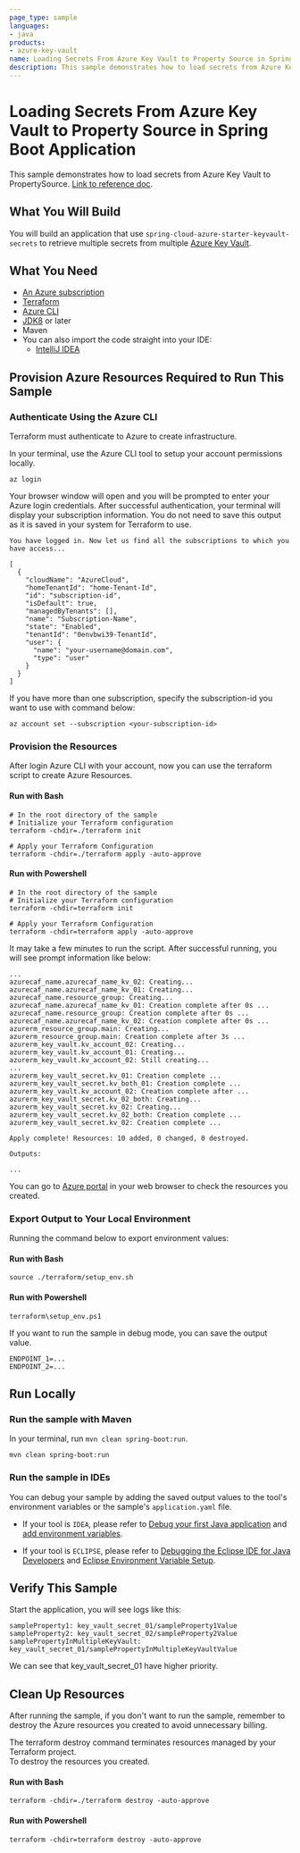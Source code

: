 ```yaml
---
page_type: sample
languages:
- java
products:
- azure-key-vault
name: Loading Secrets From Azure Key Vault to Property Source in Spring Boot Application
description: This sample demonstrates how to load secrets from Azure Key Vault to PropertySource in Spring Boot application.
---
```


# Loading Secrets From Azure Key Vault to Property Source in Spring Boot Application

This sample demonstrates how to load secrets from Azure Key Vault to PropertySource. [Link to reference doc](https://microsoft.github.io/spring-cloud-azure/4.2.0/reference/html/index.html).

## What You Will Build

You will build an application that use `spring-cloud-azure-starter-keyvault-secrets` to retrieve multiple secrets from multiple [Azure Key Vault](https://azure.microsoft.com/services/key-vault/).

## What You Need

- [An Azure subscription](https://azure.microsoft.com/free/)
- [Terraform](https://www.terraform.io/)
- [Azure CLI](https://docs.microsoft.com/cli/azure/install-azure-cli)
- [JDK8](https://www.oracle.com/java/technologies/downloads/) or later
- Maven
- You can also import the code straight into your IDE:
    - [IntelliJ IDEA](https://www.jetbrains.com/idea/download)

## Provision Azure Resources Required to Run This Sample

### Authenticate Using the Azure CLI
Terraform must authenticate to Azure to create infrastructure.

In your terminal, use the Azure CLI tool to setup your account permissions locally.

```shell
az login
```

Your browser window will open and you will be prompted to enter your Azure login credentials. After successful authentication, your terminal will display your subscription information. You do not need to save this output as it is saved in your system for Terraform to use.

```shell
You have logged in. Now let us find all the subscriptions to which you have access...

[
  {
    "cloudName": "AzureCloud",
    "homeTenantId": "home-Tenant-Id",
    "id": "subscription-id",
    "isDefault": true,
    "managedByTenants": [],
    "name": "Subscription-Name",
    "state": "Enabled",
    "tenantId": "0envbwi39-TenantId",
    "user": {
      "name": "your-username@domain.com",
      "type": "user"
    }
  }
]
```

If you have more than one subscription, specify the subscription-id you want to use with command below: 
```shell
az account set --subscription <your-subscription-id>
```

### Provision the Resources
After login Azure CLI with your account, now you can use the terraform script to create Azure Resources.

#### Run with Bash

```shell
# In the root directory of the sample
# Initialize your Terraform configuration
terraform -chdir=./terraform init

# Apply your Terraform Configuration
terraform -chdir=./terraform apply -auto-approve

```

#### Run with Powershell

```shell
# In the root directory of the sample
# Initialize your Terraform configuration
terraform -chdir=terraform init

# Apply your Terraform Configuration
terraform -chdir=terraform apply -auto-approve

```

It may take a few minutes to run the script. After successful running, you will see prompt information like below:

```shell
...
azurecaf_name.azurecaf_name_kv_02: Creating...
azurecaf_name.azurecaf_name_kv_01: Creating...
azurecaf_name.resource_group: Creating...
azurecaf_name.azurecaf_name_kv_01: Creation complete after 0s ...
azurecaf_name.resource_group: Creation complete after 0s ...
azurecaf_name.azurecaf_name_kv_02: Creation complete after 0s ...
azurerm_resource_group.main: Creating...
azurerm_resource_group.main: Creation complete after 3s ...
azurerm_key_vault.kv_account_02: Creating...
azurerm_key_vault.kv_account_01: Creating...
azurerm_key_vault.kv_account_02: Still creating... 
...
azurerm_key_vault_secret.kv_01: Creation complete ...
azurerm_key_vault_secret.kv_both_01: Creation complete ...
azurerm_key_vault.kv_account_02: Creation complete after ...
azurerm_key_vault_secret.kv_02_both: Creating...
azurerm_key_vault_secret.kv_02: Creating...
azurerm_key_vault_secret.kv_02_both: Creation complete ...
azurerm_key_vault_secret.kv_02: Creation complete ...

Apply complete! Resources: 10 added, 0 changed, 0 destroyed.

Outputs:

...

```

You can go to [Azure portal](https://ms.portal.azure.com/) in your web browser to check the resources you created.

### Export Output to Your Local Environment
Running the command below to export environment values:

#### Run with Bash

```shell
source ./terraform/setup_env.sh
```

#### Run with Powershell

```shell
terraform\setup_env.ps1
```

If you want to run the sample in debug mode, you can save the output value.

```shell
ENDPOINT_1=...
ENDPOINT_2=...
```

## Run Locally

### Run the sample with Maven

In your terminal, run `mvn clean spring-boot:run`.

```shell
mvn clean spring-boot:run
```

### Run the sample in IDEs

You can debug your sample by adding the saved output values to the tool's environment variables or the sample's `application.yaml` file.

* If your tool is `IDEA`, please refer to [Debug your first Java application](https://www.jetbrains.com/help/idea/debugging-your-first-java-application.html) and [add environment variables](https://www.jetbrains.com/help/objc/add-environment-variables-and-program-arguments.html#add-environment-variables).

* If your tool is `ECLIPSE`, please refer to [Debugging the Eclipse IDE for Java Developers](https://www.eclipse.org/community/eclipse_newsletter/2017/june/article1.php) and [Eclipse Environment Variable Setup](https://examples.javacodegeeks.com/desktop-java/ide/eclipse/eclipse-environment-variable-setup-example/).

## Verify This Sample

Start the application, you will see logs like this:
```text
sampleProperty1: key_vault_secret_01/sampleProperty1Value
sampleProperty2: key_vault_secret_02/sampleProperty2Value
samplePropertyInMultipleKeyVault: key_vault_secret_01/samplePropertyInMultipleKeyVaultValue
```

We can see that key_vault_secret_01 have higher priority.

## Clean Up Resources
After running the sample, if you don't want to run the sample, remember to destroy the Azure resources you created to avoid unnecessary billing.

The terraform destroy command terminates resources managed by your Terraform project.   
To destroy the resources you created.

#### Run with Bash

```shell
terraform -chdir=./terraform destroy -auto-approve
```

#### Run with Powershell

```shell
terraform -chdir=terraform destroy -auto-approve
```
